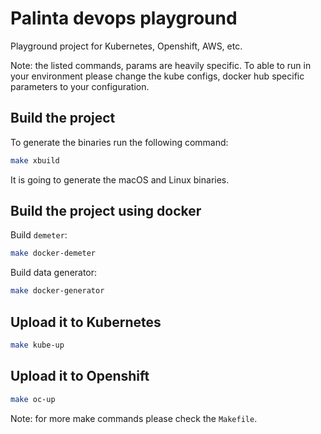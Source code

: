 # Palinta devops playground

Playground project for Kubernetes, Openshift, AWS, etc.

Note: the listed commands, params are heavily specific. To able to run in your
environment please change the kube configs, docker hub specific parameters to your
configuration.

## Build the project

To generate the binaries run the following command:

```sh
make xbuild
```

It is going to generate the macOS and Linux binaries.

## Build the project using docker

Build `demeter`:

```sh
make docker-demeter
```

Build data generator:

```sh
make docker-generator
```

## Upload it to Kubernetes

```sh
make kube-up
```

## Upload it to Openshift

```sh
make oc-up
```

Note: for more make commands please check the `Makefile`.
